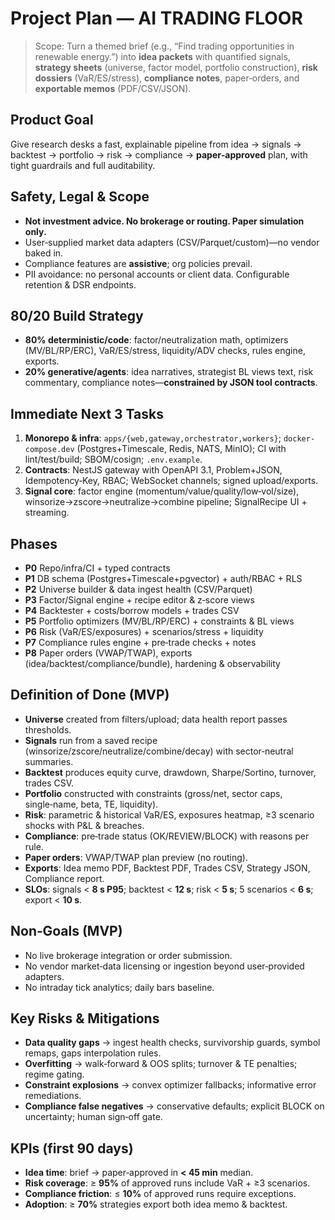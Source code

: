 # Project Plan — AI TRADING FLOOR

> Scope: Turn a themed brief (e.g., “Find trading opportunities in renewable energy.”) into **idea packets** with quantified signals, **strategy sheets** (universe, factor model, portfolio construction), **risk dossiers** (VaR/ES/stress), **compliance notes**, paper‑orders, and **exportable memos** (PDF/CSV/JSON).

## Product Goal
Give research desks a fast, explainable pipeline from idea → signals → backtest → portfolio → risk → compliance → **paper‑approved** plan, with tight guardrails and full auditability.

## Safety, Legal & Scope
- **Not investment advice. No brokerage or routing. Paper simulation only.**
- User‑supplied market data adapters (CSV/Parquet/custom)—no vendor baked in.
- Compliance features are **assistive**; org policies prevail.
- PII avoidance: no personal accounts or client data. Configurable retention & DSR endpoints.

## 80/20 Build Strategy
- **80% deterministic/code**: factor/neutralization math, optimizers (MV/BL/RP/ERC), VaR/ES/stress, liquidity/ADV checks, rules engine, exports.
- **20% generative/agents**: idea narratives, strategist BL views text, risk commentary, compliance notes—**constrained by JSON tool contracts**.

## Immediate Next 3 Tasks
1) **Monorepo & infra**: `apps/{web,gateway,orchestrator,workers}`; `docker-compose.dev` (Postgres+Timescale, Redis, NATS, MinIO); CI with lint/test/build; SBOM/cosign; `.env.example`.
2) **Contracts**: NestJS gateway with OpenAPI 3.1, Problem+JSON, Idempotency‑Key, RBAC; WebSocket channels; signed upload/exports.
3) **Signal core**: factor engine (momentum/value/quality/low‑vol/size), winsorize→zscore→neutralize→combine pipeline; SignalRecipe UI + streaming.

## Phases
- **P0** Repo/infra/CI + typed contracts  
- **P1** DB schema (Postgres+Timescale+pgvector) + auth/RBAC + RLS  
- **P2** Universe builder & data ingest health (CSV/Parquet)  
- **P3** Factor/Signal engine + recipe editor & z‑score views  
- **P4** Backtester + costs/borrow models + trades CSV  
- **P5** Portfolio optimizers (MV/BL/RP/ERC) + constraints & BL views  
- **P6** Risk (VaR/ES/exposures) + scenarios/stress + liquidity  
- **P7** Compliance rules engine + pre‑trade checks + notes  
- **P8** Paper orders (VWAP/TWAP), exports (idea/backtest/compliance/bundle), hardening & observability

## Definition of Done (MVP)
- **Universe** created from filters/upload; data health report passes thresholds.
- **Signals** run from a saved recipe (winsorize/zscore/neutralize/combine/decay) with sector‑neutral summaries.
- **Backtest** produces equity curve, drawdown, Sharpe/Sortino, turnover, trades CSV.
- **Portfolio** constructed with constraints (gross/net, sector caps, single‑name, beta, TE, liquidity).
- **Risk**: parametric & historical VaR/ES, exposures heatmap, ≥3 scenario shocks with P&L & breaches.
- **Compliance**: pre‑trade status (OK/REVIEW/BLOCK) with reasons per rule.
- **Paper orders**: VWAP/TWAP plan preview (no routing).
- **Exports**: Idea memo PDF, Backtest PDF, Trades CSV, Strategy JSON, Compliance report.
- **SLOs**: signals < **8 s P95**; backtest < **12 s**; risk < **5 s**; 5 scenarios < **6 s**; export < **10 s**.

## Non‑Goals (MVP)
- No live brokerage integration or order submission.
- No vendor market‑data licensing or ingestion beyond user‑provided adapters.
- No intraday tick analytics; daily bars baseline.

## Key Risks & Mitigations
- **Data quality gaps** → ingest health checks, survivorship guards, symbol remaps, gaps interpolation rules.
- **Overfitting** → walk‑forward & OOS splits; turnover & TE penalties; regime gating.
- **Constraint explosions** → convex optimizer fallbacks; informative error remediations.
- **Compliance false negatives** → conservative defaults; explicit BLOCK on uncertainty; human sign‑off gate.

## KPIs (first 90 days)
- **Idea time**: brief → paper‑approved in **< 45 min** median.
- **Risk coverage**: ≥ **95%** of approved runs include VaR + ≥3 scenarios.
- **Compliance friction**: ≤ **10%** of approved runs require exceptions.
- **Adoption**: ≥ **70%** strategies export both idea memo & backtest.
